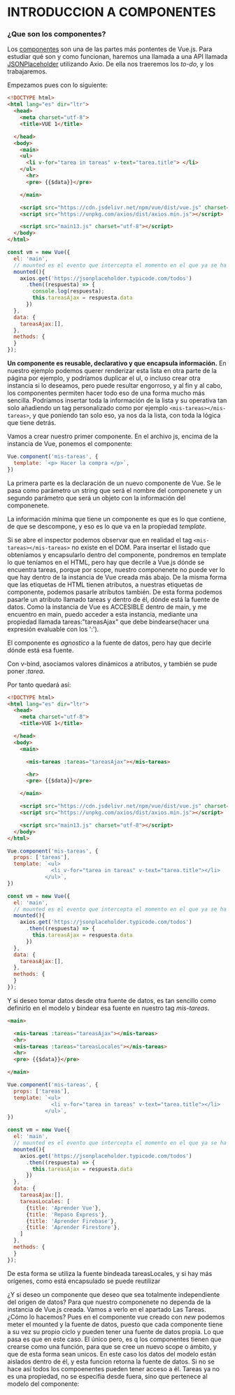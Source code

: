 # INTRODUCCION A COMPONENTES

### ¿Que son los componentes?

  Los [componentes](https://vuejs.org/v2/guide/components.html) son una de las partes más pontentes de Vue.js. Para estudiar qué son y como funcionan, haremos una llamada a una API llamada [JSONPlaceholder](https://jsonplaceholder.typicode.com/) utilizando Axio. De ella nos traeremos los *to-do*, y los trabajaremos.

  Empezamos pues con lo siguiente:
```html
<!DOCTYPE html>
<html lang="es" dir="ltr">
  <head>
    <meta charset="utf-8">
    <title>VUE 1</title>

  </head>
  <body>
    <main>
    <ul>
      <li v-for="tarea in tareas" v-text="tarea.title"> </li>
    </ul>
      <hr>
      <pre> {{$data}}</pre>

    </main>

    <script src="https://cdn.jsdelivr.net/npm/vue/dist/vue.js" charset="utf-8"></script>
    <script src="https://unpkg.com/axios/dist/axios.min.js"></script>

    <script src="main13.js" charset="utf-8"></script>
  </body>
</html>

```
```javascript
const vm = new Vue({
  el: 'main',
  // mounted es el evento que intercepta el momento en el que ya se ha montado la app
  mounted(){
    axios.get('https://jsonplaceholder.typicode.com/todos')
      .then((respuesta) => {
        console.log(respuesta);
        this.tareasAjax = respuesta.data
      })
  },
  data: {
    tareasAjax:[],
  },
  methods: {
  }
});
```
  **Un componente  es reusable, declarativo y que encapsula información.** En nuestro ejemplo podemos querer renderizar esta lista en otra parte de la página por ejemplo, y podríamos duplicar el ul, o incluso crear otra instancia si lo deseamos, pero puede resultar engorroso, y al fin y al cabo, los componentes permiten hacer todo eso de una forma mucho más sencilla. Podríamos insertar toda la información de la lista y su operativa tan solo añadiendo un tag personalizado como por ejemplo ```<mis-tareas></mis-tareas>```, y que poniendo tan solo eso, ya nos da la lista, con toda la lógica que tiene detrás.

  Vamos a crear nuestro primer componente. En el archivo js, encima de la instancia de Vue, ponemos el componente:

```javascript
Vue.component('mis-tareas', {
  template: `<p> Hacer la compra </p>`,
})
```
  La primera parte es la declaración de un nuevo componente de Vue. Se le pasa como parámetro un string que será el nombre del componenete y un segundo parámetro que será un objeto con la información del componenete.

  La información mínima que tiene un componente es que es lo que contiene, de que se descompone, y eso es lo que va en la propiedad *template*.

  Si se abre el inspector podemos observar que en realidad el tag ```<mis-tareas></mis-tareas>``` no existe en el DOM.
  Para insertar el listado que obteníamos y encapsularlo dentro del componente, pondremos en template lo que teníamos en el HTML, pero hay que decrile a Vue.js dónde se encuentra tareas, porque por scope, nuestro componenete no puede ver lo que hay dentro de la instancia de Vue creada más abajo.
  De la misma forma que las etiquetas de HTML tienen atributos, a nuestras etiquetas de componente, podemos pasarle atributos también.
  De esta forma podemos pasarle un atributo llamado tareas y dentro de él, dónde está la fuente de datos. Como la instancia de Vue es ACCESIBLE dentro de main, y me encuentro en main, puedo acceder a esta instancia, mediante una propiedad llamada tareas:"tareasAjax" que debe bindearse(hacer una expresión evaluable con los ':').

  El componente es *agnostico* a la fuente de datos, pero hay que decirle dónde está esa fuente.

  Con v-bind, asociamos valores dinámicos a atributos, y también se pude poner *:tarea*.

  Por tanto quedará así:
```html
<!DOCTYPE html>
<html lang="es" dir="ltr">
  <head>
    <meta charset="utf-8">
    <title>VUE 1</title>

  </head>
  <body>
    <main>

      <mis-tareas :tareas="tareasAjax"></mis-tareas>

      <hr>
      <pre> {{$data}}</pre>

    </main>

    <script src="https://cdn.jsdelivr.net/npm/vue/dist/vue.js" charset="utf-8"></script>
    <script src="https://unpkg.com/axios/dist/axios.min.js"></script>

    <script src="main13.js" charset="utf-8"></script>
  </body>
</html>
```
```javascript
Vue.component('mis-tareas', {
  props: ['tareas'],
  template: `<ul>
              <li v-for="tarea in tareas" v-text="tarea.title"></li>
            </ul>`,
})

const vm = new Vue({
  el: 'main',
  // mounted es el evento que intercepta el momento en el que ya se ha montado la app
  mounted(){
    axios.get('https://jsonplaceholder.typicode.com/todos')
      .then((respuesta) => {
        this.tareasAjax = respuesta.data
      })
  },
  data: {
    tareasAjax:[],
  },
  methods: {
  }
});
```
  Y si deseo tomar datos desde otra fuente de datos, es tan sencillo como definirlo en el modelo y bindear esa fuente en nuestro tag *mis-tareas*.
```html
<main>

  <mis-tareas :tareas="tareasAjax"></mis-tareas>
  <hr>
  <mis-tareas :tareas="tareasLocales"></mis-tareas>
  <hr>
  <pre> {{$data}}</pre>

</main>
```

```javascript
Vue.component('mis-tareas', {
  props: ['tareas'],
  template: `<ul>
              <li v-for="tarea in tareas" v-text="tarea.title"></li>
            </ul>`,
})

const vm = new Vue({
  el: 'main',
  // mounted es el evento que intercepta el momento en el que ya se ha montado la app
  mounted(){
    axios.get('https://jsonplaceholder.typicode.com/todos')
      .then((respuesta) => {
        this.tareasAjax = respuesta.data
      })
  },
  data: {
    tareasAjax:[],
    tareasLocales: [
      {title: 'Aprender Vue'},
      {title: 'Repaso Express'},
      {title: 'Aprender Firebase'},
      {title: 'Aprender Firestore'},
    ]
  },
  methods: {
  }
});
```
  De esta forma se utiliza la fuente bindeada tareasLocales, y si hay más orígenes, como está encapsulado se puede reutilizar

  ¿Y si deseo un componente que deseo que sea totalmente independiente del origen de datos? Para que nuestro componenete no dependa de la instancia de Vue.js creada. Vamos a verlo en el apartado Las Tareas.
  ¿Cómo lo hacemos? Pues en el componente vue creado con *new* podemos meter el mounted y la fuente de datos, puesto que cada componente tiene a su vez su propio ciclo y pueden tener una fuente de datos propia. Lo que pasa es que en este caso. El único pero, es q los componentes tienen que crearse como una función, para que se cree un nuevo scope o ámbito, y que de esta forma sean unicos. En este caso los datos del modelo están aislados dentro de él, y esta funcion retorna la fuente de datos. Si no se hace así todos los compoenentes pueden tener acceso a él. Tareas ya no es una propiedad, no se especifia desde fuera, sino que pertenece al modelo del componente:
